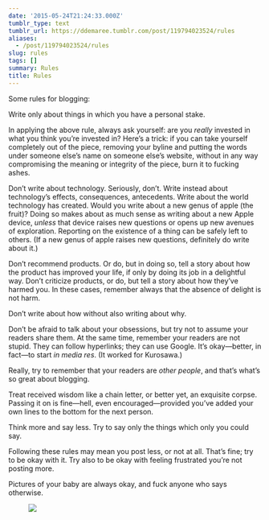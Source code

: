 ```yaml
---
date: '2015-05-24T21:24:33.000Z'
tumblr_type: text
tumblr_url: https://ddemaree.tumblr.com/post/119794023524/rules
aliases:
  - /post/119794023524/rules
slug: rules
tags: []
summary: Rules
title: Rules
---
```


<p>Some rules for blogging:</p><p>Write only about things in which you have a personal stake.</p><p>In applying the above rule, always ask yourself: are you <i>really</i> invested in what you think you’re invested in? Here’s a trick: if you can take yourself completely out of the piece, removing your byline and putting the words under someone else’s name on someone else’s website, without in any way compromising the meaning or integrity of the piece, burn it to fucking ashes.</p><p>Don’t write about technology. Seriously, don’t. Write instead about technology’s effects, consequences, antecedents. Write about the world technology has created. Would you write about a new genus of apple (the fruit)? Doing so makes about as much sense as writing about a new Apple device, <i>unless</i>&nbsp;that device raises new questions or opens up new avenues of exploration. Reporting on the existence of a thing can be safely left to others. (If a new genus of apple raises new questions, definitely do write about it.)</p><p>Don’t recommend products. Or do, but in doing so, tell a story about how the product has improved your life, if only by doing its job in a delightful way. Don’t criticize products, or do, but tell a story about how they’ve harmed you. In these cases, remember always that the absence of delight is not harm.</p><p>Don’t write about how without also writing about why.</p><p>Don’t be afraid to talk about your obsessions, but try not to assume your readers share them. At the same time, remember your readers are not stupid. They can follow hyperlinks; they can use Google. It’s okay—better, in fact—to start <i>in media res</i>. (It worked for Kurosawa.)</p><p>Really, try to remember that your readers are <i>other people</i>, and that’s what’s so great about blogging.</p><p>Treat received wisdom like a chain letter, or better yet, an exquisite corpse. Passing it on is fine—hell, even encouraged—provided you’ve added your own lines to the bottom for the next person.</p><p>Think more and say less. Try to say only the things which only you could say.</p><p>Following these rules may mean you post less, or not at all. That’s fine; try to be okay with it. Try also to be okay with feeling frustrated you’re not posting more.</p><p>Pictures of your baby are always okay, and fuck anyone who says otherwise.</p><figure class="tmblr-full" data-orig-height="2448" data-orig-width="2448"><img src="https://41.media.tumblr.com/795d1524553d92e85200e6ae3bccb5dd/tumblr_inline_noviemEoeC1qaztlp_540.jpg" data-orig-height="2448" data-orig-width="2448" /></figure>